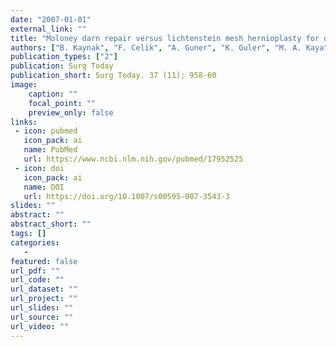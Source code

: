 ```yaml
---
date: "2007-01-01"
external_link: ""
title: "Moloney darn repair versus lichtenstein mesh hernioplasty for open inguinal hernia repair"
authors: ["B. Kaynak", "F. Celik", "A. Guner", "K. Guler", "M. A. Kaya", "M. Celik"]
publication_types: ["2"]
publication: Surg Today
publication_short: Surg Today. 37 (11); 958-60
image:
    caption: ""
    focal_point: ""
    preview_only: false
links:
 - icon: pubmed
   icon_pack: ai
   name: PubMed
   url: https://www.ncbi.nlm.nih.gov/pubmed/17952525
 - icon: doi
   icon_pack: ai
   name: DOI
   url: https://doi.org/10.1007/s00595-007-3543-3
slides: ""
abstract: ""
abstract_short: ""
tags: []
categories: 
   - 
featured: false
url_pdf: ""
url_code: ""
url_dataset: ""
url_project: ""
url_slides: ""
url_source: ""
url_video: ""
---
```

